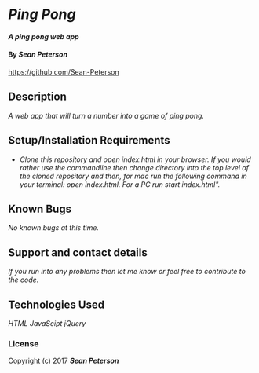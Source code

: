 # _Ping Pong_

#### _A ping pong web app_

#### By _**Sean Peterson**_
https://github.com/Sean-Peterson

## Description

_A web app that will turn a number into a game of ping pong._

## Setup/Installation Requirements

* _Clone this repository and open index.html in your browser. If you would rather use the commandline then change directory into the top level of the cloned repository and then, for mac run the following command in your terminal: open index.html. For a PC run start index.html"._

## Known Bugs

_No known bugs at this time._

## Support and contact details

_If you run into any problems then let me know or feel free to contribute to the code._

## Technologies Used

_HTML_
_JavaScipt_
_jQuery_

### License

Copyright (c) 2017 **_Sean Peterson_**

